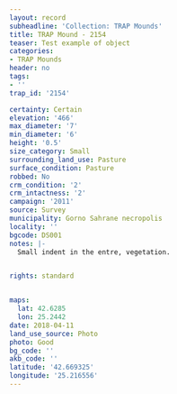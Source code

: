 ```yaml
---
layout: record
subheadline: 'Collection: TRAP Mounds'
title: TRAP Mound - 2154
teaser: Test example of object
categories:
- TRAP Mounds
header: no
tags:
- ''
trap_id: '2154'

certainty: Certain
elevation: '466'
max_diameter: '7'
min_diameter: '6'
height: '0.5'
size_category: Small
surrounding_land_use: Pasture
surface_condition: Pasture
robbed: No
crm_condition: '2'
crm_intactness: '2'
campaign: '2011'
source: Survey
municipality: Gorno Sahrane necropolis
locality: ''
bgcode: DS001
notes: |-
  Small indent in the entre, vegetation.


rights: standard


maps:
  lat: 42.6285
  lon: 25.2442
date: 2018-04-11
land_use_source: Photo
photo: Good
bg_code: ''
akb_code: ''
latitude: '42.669325'
longitude: '25.216556'
---
```

